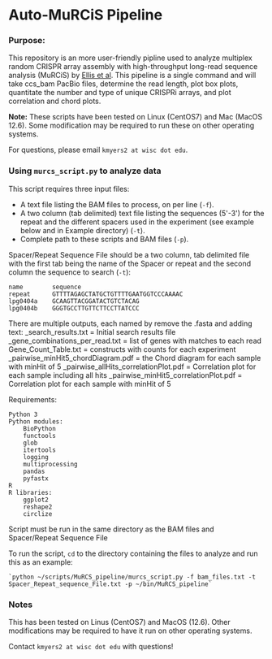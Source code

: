 # **Auto-MuRCiS Pipeline**

### Purpose:

This repository is an more user-friendly pipline used to analyze multiplex random CRISPR array assembly with high-throughput long-read sequence analysis (MuRCiS) by [Ellis et al](https://elifesciences.org/reviewed-preprints/86903). This pipeline is a single command and will take ccs_bam PacBio files, determine the read length, plot box plots, quantitate the number and type of unique CRISPRi arrays, and plot correlation and chord plots. 

**Note:** These scripts have been tested on Linux (CentOS7) and Mac (MacOS 12.6). Some modification may be required to run these on other operating systems. 

For questions, please email `kmyers2 at wisc dot edu`. 

### Using `murcs_script.py` to analyze data

This script requires three input files:

- A text file listing the BAM files to process, on per line (`-f`).
- A two column (tab delimited) text file listing the sequences (5'-3') for the repeat and the different spacers used in the experiment (see example below and in Example directory) (`-t`).
- Complete path to these scripts and BAM files (`-p`).

Spacer/Repeat Sequence File should be a two column, tab delimited file with the first tab
being the name of the Spacer or repeat and the second column the sequence to search (`-t`):
    
    name        sequence
    repeat      GTTTTAGAGCTATGCTGTTTTGAATGGTCCCAAAAC
    lpg0404a    GCAAGTTACGGATACTGTCTACAG
    lpg0404b    GGGTGCCTTGTTCTTCCTTATCCC


There are multiple outputs, each named by remove the .fasta and adding text:
    _search_results.txt = Initial search results file
    _gene_combinations_per_read.txt = list of genes with matches to each read
    Gene_Count_Table.txt = constructs with counts for each experiment
    _pairwise_minHit5_chordDiagram.pdf = the Chord diagram for each sample with 
      minHit of 5
    _pairwise_allHits_correlationPlot.pdf = Correlation plot for each sample 
      including all hits
    _pairwise_minHit5_correlationPlot.pdf = Correlation plot for each sample 
      with minHit of 5
    
Requirements:
    
	Python 3
    Python modules:
        BioPython
        functools
        glob
        itertools
        logging
        multiprocessing
        pandas
        pyfastx  
    R
    R libraries:
        ggplot2
        reshape2
        circlize

Script must be run in the same directory as the BAM files and Spacer/Repeat Sequence File

To run the script, `cd` to the directory containing the files to analyze and run this as an example:

	`python ~/scripts/MuRCS_pipeline/murcs_script.py -f bam_files.txt -t Spacer_Repeat_sequence_File.txt -p ~/bin/MuRCS_pipeline`

### Notes

This has been tested on Linus (CentOS7) and MacOS (12.6). Other modifications may be required to have it run on other operating systems.

Contact `kmyers2 at wisc dot edu` with questions!

